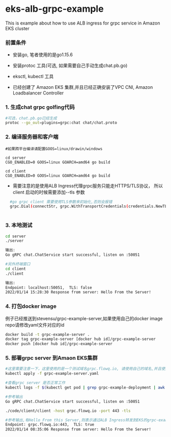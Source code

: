 # eks-alb-grpc-example
This is example about how to use ALB ingress for grpc service in Amazon EKS cluster

### 前置条件

* 安装go, 笔者使用的是go1.15.6

* 安装protoc 工具(可选, 如果需要自己手动生成chat.pb.go)

* eksctl, kubectl 工具

* 已经创建了 Amazon EKS 集群,并且已经正确安装了VPC CNI, Amazon Loadbalancer Controller

  

### 1. 生成chat grpc golfing代码

```bash
#可选，chat.pb.go已经生成
protoc --go_out=plugins=grpc:chat chat/chat.proto
```

### 2. 编译服务器和客户端

```ba
#如果跨平台编译请配置GOOS=linux/drawin/windows

cd server 
CGO_ENABLED=0 GOOS=linux GOARCH=amd64 go build

cd client 
CGO_ENABLED=0 GOOS=linux GOARCH=amd64 go build
```

* 需要注意的是使用ALB Ingress代理grpc服务只能走HTTPS/TLS协议， 所以client 启动的时候需要添加--tls 参数

```bash
  #go grpc client 需要使用TLS参数来初始化,否则会报错
  grpc.Dial(connectStr, grpc.WithTransportCredentials(credentials.NewTLS(&tls.Config{InsecureSkipVerify: true})))
  
```

   

### 3. 本地测试

```bash
cd server 
./server 

输出:
Go gRPC chat.ChatService start successful, listen on :50051

#另外终端窗口
cd client 
./client

输出:
Endpoint: localhost:50051,  TLS: false
2022/01/14 15:28:30 Response from server: Hello From the Server!
```



### 4. 打包docker image

例子已经推送到stevensu/grpc-example-server,如果使用自己的docker image repo请修改yaml文件对应的id

```bash
docker build -t grpc-example-server .
docker tag grpc-example-server [docker hub id]/grpc-example-server
docker push [docker hub id]/grpc-example-server
```



### 5. 部署grpc server 到Amaon EKS集群

```bash
#这里需要注意一下，这里使用的是一个测试域名grpc.flowq.io, 请使用自己的域名,并且使用AWS ACM创建一个泛域名证书
kubectl apply -f grpc-example-server.yaml

#查看grpc server 是否正常工作
kubectl logs -f $(kubectl get pod | grep grpc-example-deployment | awk {'print $1'})

#参考输出
Go gRPC chat.ChatService start successful, listen on :50051

./code/client/client -host grpc.flowq.io -port 443 -tls

#参考输出,有Hello From this Server,则表示通过ALB Ingress转发到EKS的grpc-example-server 已经可以正常工作了
Endpoint: grpc.flowq.io:443,  TLS: true
2022/01/14 08:35:06 Response from server: Hello From the Server!
```

